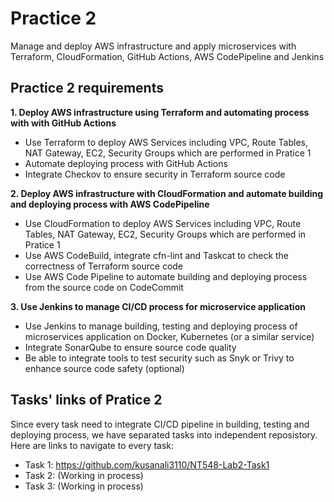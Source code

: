 # Practice 2
Manage and deploy AWS infrastructure and apply microservices with Terraform, CloudFormation, GitHub Actions, AWS CodePipeline and Jenkins

## Practice 2 requirements
**1. Deploy AWS infrastructure using Terraform and automating process with with GitHub Actions**
  * Use Terraform to deploy AWS Services including VPC, Route Tables, NAT Gateway, EC2, Security Groups which are performed in Pratice 1
  * Automate deploying process with GitHub Actions
  * Integrate Checkov to ensure security in Terraform source code

**2. Deploy AWS infrastructure with CloudFormation and automate building and deploying process with AWS CodePipeline**
  * Use CloudFormation to deploy AWS Services including VPC, Route Tables, NAT Gateway, EC2, Security Groups which are performed in Pratice 1
  * Use AWS CodeBuild, integrate cfn-lint and Taskcat to check the correctness of Terraform source code
  * Use AWS Code Pipeline to automate building and deploying process from the source code on CodeCommit

**3. Use Jenkins to manage CI/CD process for microservice application**
  * Use Jenkins to manage building, testing and deploying process of microservices application on Docker, Kubernetes (or a similar service)
  * Integrate SonarQube to ensure source code quality
  * Be able to integrate tools to test security such as Snyk or Trivy to enhance source code safety (optional)

## Tasks' links of Pratice 2
Since every task need to integrate CI/CD pipeline in building, testing and deploying process, we have separated tasks into independent reposistory.
Here are links to navigate to every task:
- Task 1: https://github.com/kusanali3110/NT548-Lab2-Task1
- Task 2: (Working in process)
- Task 3: (Working in process)

